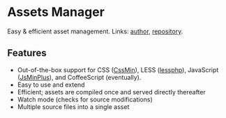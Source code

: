 # Assets Manager

Easy & efficient asset management. Links: [author](http://alxlit.name),
[repository](http://www.github.com/alxlit/kohana-assets).

## Features

  - Out-of-the-box support for CSS ([CssMin](https://code.google.com/p/cssmin/)), 
    LESS ([lessphp](http://leafo.net/lessphp/)), JavaScript ([JsMinPlus](https://code.google.com/p/minify)), 
    and CoffeeScript (eventually).
  - Easy to use and extend
  - Efficient; assets are compiled once and served directly thereafter
  - Watch mode (checks for source modifications)
  - Multiple source files into a single asset

